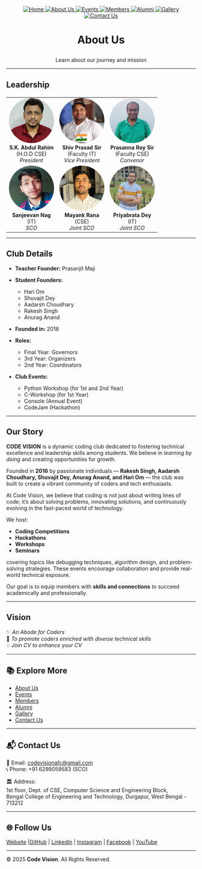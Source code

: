 <!-- | [Home](./README.md) | [About Us](AboutUs.md) | [Events](Events.md) | [Members](Members.md) | [Alumni](Alumni.md) | [Gallery](Gallery.md) | [Contact Us](ContactUs.md) |
|------------------------|------------------------|---------------------|-----------------------|---------------------|-----------------------|----------------------------| -->
<p align="center" width="100%">
  <a href="./README.md">
    <img src="https://img.shields.io/badge/Home-FF0000?style=for-the-badge" alt="Home"/>
  </a>
  <a href="AboutUs.md">
    <img src="https://img.shields.io/badge/About%20Us-FF0000?style=for-the-badge" alt="About Us"/>
  </a>
  <a href="Events.md">
    <img src="https://img.shields.io/badge/Events-FF0000?style=for-the-badge" alt="Events"/>
  </a>
  <a href="Members.md">
    <img src="https://img.shields.io/badge/Members-FF0000?style=for-the-badge" alt="Members"/>
  </a>
  <a href="Alumni.md">
    <img src="https://img.shields.io/badge/Alumni-FF0000?style=for-the-badge" alt="Alumni"/>
  </a>
  <a href="Gallery.md">
    <img src="https://img.shields.io/badge/Gallery-FF0000?style=for-the-badge" alt="Gallery"/>
  </a>
  <a href="ContactUs.md">
    <img src="https://img.shields.io/badge/Contact%20Us-FF0000?style=for-the-badge" alt="Contact Us"/>
  </a>
</p>



# <p align="center">About Us</p>
 <p align="center">Learn about our journey and mission</p>  

---

## <p>Leadership</p>  

<table align="center">
  <tr>
    <td align="center">
      <img src="../assets/leaders/President.jpg" alt="President" style="border-radius:50%; width:120px; height:120px;"><br>
      <b>S.K. Abdul Rahim</b><br>(H.O.D CSE)<br><i>President</i>
    </td>
    <td align="center">
      <img src="../assets/leaders/Vice-President.jpg" alt="Vice President" style="border-radius:50%; width:120px; height:120px;"><br>
      <b>Shiv Prasad Sir</b><br>(Faculty IT)<br><i>Vice President</i>
    </td>
    <td align="center">
      <img src="../assets/leaders/Convenor.jpg" alt="Convenor" style="border-radius:50%; width:120px; height:120px;"><br>
      <b>Prasanna Roy Sir</b><br>(Faculty CSE)<br><i>Convenor</i>
    </td>
  </tr>
  <tr>
    <td align="center">
      <img src="../assets/leaders/SCO.jpg" alt="SCO" style="border-radius:50%; width:120px; height:120px;"><br>
      <b>Sanjeevan Nag</b><br>(IT)<br><i>SCO</i>
    </td>
    <td align="center">
      <img src="../assets/leaders/Joint-SCO-1.jpg" alt="Joint SCO" style="border-radius:50%; width:120px; height:120px;"><br>
      <b>Mayank Rana</b><br>(CSE)<br><i>Joint SCO</i>
    </td>
    <td align="center">
      <img src="../assets/leaders/Joint-SCO-2.jpg" alt="Joint SCO" style="border-radius:50%; width:120px; height:120px;"><br>
      <b>Priyabrata Dey</b><br>(IT)<br><i>Joint SCO</i>
    </td>
  </tr>
</table>

---

## Club Details  

- **Teacher Founder:** Prasanjit Maji  
- **Student Founders:**  
  - Hari Om  
  - Shuvajit Dey  
  - Aadarsh Choudhary  
  - Rakesh Singh  
  - Anurag Anand  

- **Founded in:** 2016  

- **Roles:**  
  - Final Year: Governors  
  - 3rd Year: Organizers  
  - 2nd Year: Coordinators  

- **Club Events:**  
  - Python Workshop (for 1st and 2nd Year)  
  - C-Workshop (for 1st Year)  
  - Console (Annual Event)  
  - CodeJam (Hackathon)  

---

## Our Story  

**CODE VISION** is a dynamic coding club dedicated to fostering technical excellence and leadership skills among students. We believe in *learning by doing* and creating opportunities for growth.  

Founded in **2016** by passionate individuals — **Rakesh Singh, Aadarsh Choudhary, Shuvajit Dey, Anurag Anand, and Hari Om** — the club was built to create a vibrant community of coders and tech enthusiasts.  

At Code Vision, we believe that coding is not just about writing lines of code; it’s about solving problems, innovating solutions, and continuously evolving in the fast-paced world of technology.  

We host:  
- **Coding Competitions**  
- **Hackathons**  
- **Workshops**  
- **Seminars**  

covering topics like debugging techniques, algorithm design, and problem-solving strategies. These events encourage collaboration and provide real-world technical exposure.  

Our goal is to equip members with **skills and connections** to succeed academically and professionally.  

---

## Vision  

✨ *An Abode for Coders*  
📌 *To promote coders enriched with diverse technical skills*  
💡 *Join CV to enhance your CV*  

---

## 📚 Explore More
- [About Us](./pages/ABOUT.md)  
- [Events](Events.md)  
- [Members](Members.md)  
- [Alumni](Alumni.md)  
- [Gallery](Gallery.md)  
- [Contact Us](ContactUs.md)  

---

## 📬 Contact Us
📧 Email: [codevisionafc@gmail.com](mailto:codevisionafc@gmail.com)  
📞 Phone: +91 6299059583 (SCO)  

🏛️ Address:  
1st floor, Dept. of CSE, Computer Science and Engineering Block,  
Bengal College of Engineering and Technology, Durgapur, West Bengal - 713212  

---

## 🌐 Follow Us

[Website]( https://codevision-bcet.web.app/) |[GitHub](https://github.com/Code-Vision-BCET-organisation ) | [LinkedIn](https://www.linkedin.com/company/codevision-bcet) | [Instagram](https://www.instagram.com/codevisionbcet/) | [Facebook](https://www.facebook.com/cv.bcet/) | [YouTube](http://www.youtube.com/@codevisionbcet )  

---

© 2025 **Code Vision**. All Rights Reserved.  

